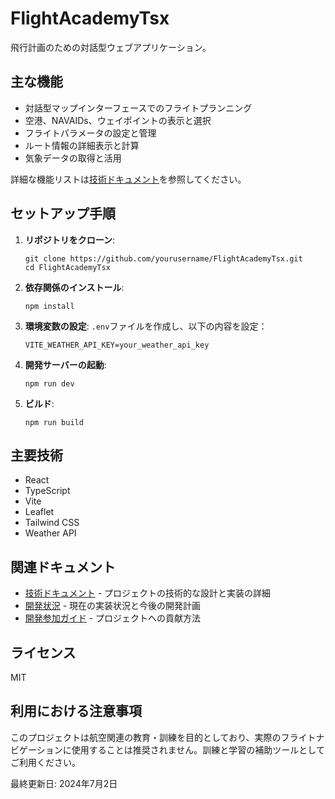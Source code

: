 # FlightAcademyTsx

飛行計画のための対話型ウェブアプリケーション。

## 主な機能
- 対話型マップインターフェースでのフライトプランニング
- 空港、NAVAIDs、ウェイポイントの表示と選択
- フライトパラメータの設定と管理
- ルート情報の詳細表示と計算
- 気象データの取得と活用

詳細な機能リストは[技術ドキュメント](./DOCUMENTATION.md)を参照してください。

## セットアップ手順

1. **リポジトリをクローン**:
   ```
   git clone https://github.com/yourusername/FlightAcademyTsx.git
   cd FlightAcademyTsx
   ```

2. **依存関係のインストール**:
   ```
   npm install
   ```

3. **環境変数の設定**:
   `.env`ファイルを作成し、以下の内容を設定：
   ```
   VITE_WEATHER_API_KEY=your_weather_api_key
   ```

4. **開発サーバーの起動**:
   ```
   npm run dev
   ```

5. **ビルド**:
   ```
   npm run build
   ```

## 主要技術
- React
- TypeScript
- Vite
- Leaflet
- Tailwind CSS
- Weather API

## 関連ドキュメント
- [技術ドキュメント](./DOCUMENTATION.md) - プロジェクトの技術的な設計と実装の詳細
- [開発状況](./DEVELOPMENT_STATUS.md) - 現在の実装状況と今後の開発計画
- [開発参加ガイド](./CONTRIBUTING.md) - プロジェクトへの貢献方法

## ライセンス
MIT

## 利用における注意事項
このプロジェクトは航空関連の教育・訓練を目的としており、実際のフライトナビゲーションに使用することは推奨されません。訓練と学習の補助ツールとしてご利用ください。

最終更新日: 2024年7月2日 